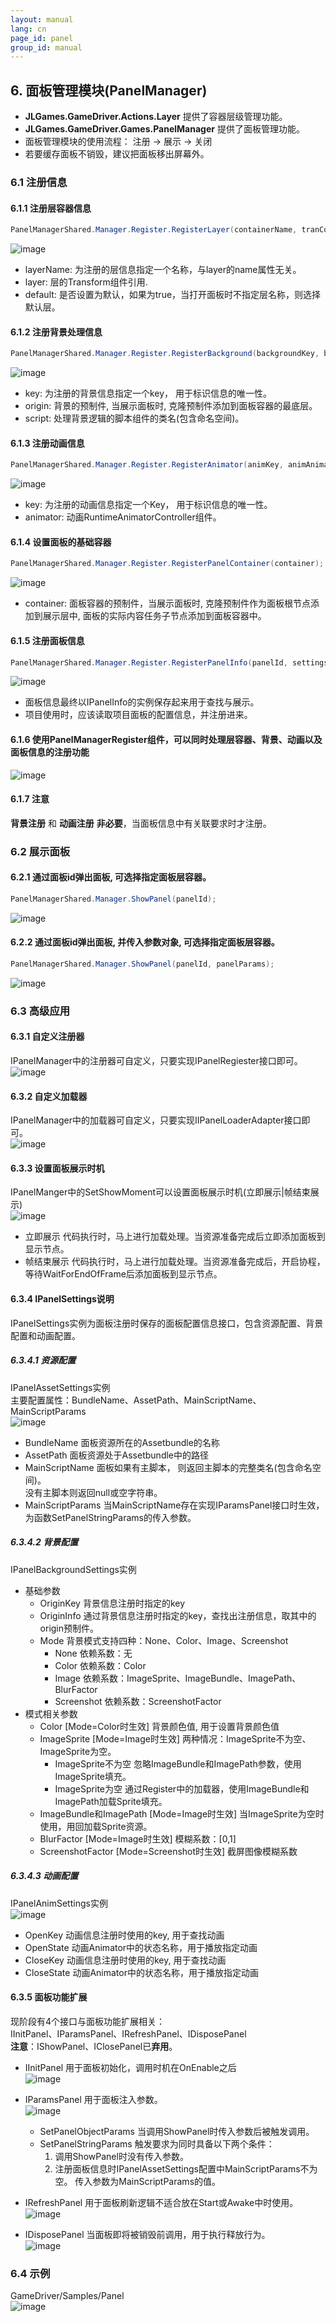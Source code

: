 ```yaml
---
layout: manual
lang: cn
page_id: panel
group_id: manual
---
```

## 6. 面板管理模块(PanelManager)
+ **JLGames.GameDriver.Actions.Layer** 提供了容器层级管理功能。
+ **JLGames.GameDriver.Games.PanelManager** 提供了面板管理功能。
+ 面板管理模块的使用流程： 注册 -> 展示 -> 关闭
+ 若要缓存面板不销毁，建议把面板移出屏幕外。 

### 6.1 注册信息

#### 6.1.1 注册层容器信息
```C#
PanelManagerShared.Manager.Register.RegisterLayer(containerName, tranContainer, isDefault);
```
![image](assets/img/panel_3.png)  
+ layerName: 为注册的层信息指定一个名称，与layer的name属性无关。
+ layer: 层的Transform组件引用.
+ default: 是否设置为默认，如果为true，当打开面板时不指定层名称，则选择默认层。

#### 6.1.2 注册背景处理信息
```C#
PanelManagerShared.Manager.Register.RegisterBackground(backgroundKey, backgroundOrigin, backgroundScript);
```
![image](assets/img/panel_4.png)  
+ key: 为注册的背景信息指定一个key， 用于标识信息的唯一性。
+ origin: 背景的预制件, 当展示面板时, 克隆预制件添加到面板容器的最底层。
+ script: 处理背景逻辑的脚本组件的类名(包含命名空间)。

#### 6.1.3 注册动画信息
```C#
PanelManagerShared.Manager.Register.RegisterAnimator(animKey, animAnimator);
```
![image](assets/img/panel_5.png)  
+ key: 为注册的动画信息指定一个Key， 用于标识信息的唯一性。
+ animator: 动画RuntimeAnimatorController组件。

#### 6.1.4 设置面板的基础容器
```C#
PanelManagerShared.Manager.Register.RegisterPanelContainer(container);
```
![image](assets/img/panel_6.png)  
+ container: 面板容器的预制件，当展示面板时, 克隆预制件作为面板根节点添加到展示层中, 面板的实际内容任务子节点添加到面板容器中。

#### 6.1.5 注册面板信息
```C#
PanelManagerShared.Manager.Register.RegisterPanelInfo(panelId, settings, maxDisplayNum, extendType);
```
![image](assets/img/panel_7.png)  
+ 面板信息最终以IPanelInfo的实例保存起来用于查找与展示。
+ 项目使用时，应该读取项目面板的配置信息，并注册进来。

#### 6.1.6 使用PanelManagerRegister组件，可以同时处理层容器、背景、动画以及面板信息的注册功能
![image](assets/img/panel_1.png)  

#### 6.1.7 注意
**背景注册** 和 **动画注册** **非必要**，当面板信息中有关联要求时才注册。  

### 6.2 展示面板

#### 6.2.1 通过面板id弹出面板, 可选择指定面板层容器。
```C#
PanelManagerShared.Manager.ShowPanel(panelId);
```
![image](assets/img/panel_8.png)  

#### 6.2.2 通过面板id弹出面板, 并传入参数对象, 可选择指定面板层容器。
```C#
PanelManagerShared.Manager.ShowPanel(panelId, panelParams);
```
![image](assets/img/panel_16.png)  

### 6.3 高级应用

#### 6.3.1 自定义注册器
IPanelManager中的注册器可自定义，只要实现IPanelRegiester接口即可。  
![image](assets/img/panel_13.png)  

#### 6.3.2 自定义加载器
IPanelManager中的加载器可自定义，只要实现IIPanelLoaderAdapter接口即可。  
![image](assets/img/panel_14.png)  

#### 6.3.3 设置面板展示时机
IPanelManger中的SetShowMoment可以设置面板展示时机(立即展示|帧结束展示)  
![image](assets/img/panel_15.png)  
+ 立即展示
  代码执行时，马上进行加载处理。当资源准备完成后立即添加面板到显示节点。  
+ 帧结束展示
  代码执行时，马上进行加载处理。当资源准备完成后，开启协程，等待WaitForEndOfFrame后添加面板到显示节点。  

#### 6.3.4 IPanelSettings说明
IPanelSettings实例为面板注册时保存的面板配置信息接口，包含资源配置、背景配置和动画配置。  

##### 6.3.4.1 资源配置
IPanelAssetSettings实例  
主要配置属性：BundleName、AssetPath、MainScriptName、MainScriptParams  
![image](assets/img/panel_17.png)  
+ BundleName
  面板资源所在的Assetbundle的名称  
+ AssetPath
  面板资源处于Assetbundle中的路径  
+ MainScriptName
  面板如果有主脚本， 则返回主脚本的完整类名(包含命名空间)。  
  没有主脚本则返回null或空字符串。  
+ MainScriptParams
  当MainScriptName存在实现IParamsPanel接口时生效，为函数SetPanelStringParams的传入参数。  

##### 6.3.4.2 背景配置
IPanelBackgroundSettings实例  

+ 基础参数
  + OriginKey
    背景信息注册时指定的key  
  + OriginInfo
    通过背景信息注册时指定的key，查找出注册信息，取其中的origin预制件。  
  + Mode
    背景模式支持四种：None、Color、Image、Screenshot  
    + None
    依赖系数：无  
    + Color
    依赖系数：Color  
    + Image
    依赖系数：ImageSprite、ImageBundle、ImagePath、BlurFactor  
    + Screenshot
    依赖系数：ScreenshotFactor  
+ 模式相关参数
  + Color [Mode=Color时生效]
    背景颜色值, 用于设置背景颜色值  
  + ImageSprite [Mode=Image时生效]
    两种情况：ImageSprite不为空、ImageSprite为空。  
    + ImageSprite不为空
      忽略ImageBundle和ImagePath参数，使用ImageSprite填充。  
    + ImageSprite为空
      通过Register中的加载器，使用ImageBundle和ImagePath加载Sprite填充。  
  + ImageBundle和ImagePath [Mode=Image时生效]
    当ImageSprite为空时使用，用回加载Sprite资源。  
  + BlurFactor [Mode=Image时生效]
    模糊系数：[0,1]  
  + ScreenshotFactor [Mode=Screenshot时生效]
    截屏图像模糊系数  

##### 6.3.4.3 动画配置
IPanelAnimSettings实例  
![image](assets/img/panel_19.png)  
+ OpenKey
  动画信息注册时使用的key, 用于查找动画  
+ OpenState
  动画Animator中的状态名称，用于播放指定动画  
+ CloseKey
  动画信息注册时使用的key, 用于查找动画  
+ CloseState
  动画Animator中的状态名称，用于播放指定动画  

#### 6.3.5 面板功能扩展
现阶段有4个接口与面板功能扩展相关：  
IInitPanel、IParamsPanel、IRefreshPanel、IDisposePanel  
**注意**：IShowPanel、IClosePanel已**弃用**。  
+ IInitPanel
  用于面板初始化，调用时机在OnEnable之后  
  ![image](assets/img/panel_9.png)  
+ IParamsPanel
  用于面板注入参数。  
  ![image](assets/img/panel_10.png)  
  
  + SetPanelObjectParams 
    当调用ShowPanel时传入参数后被触发调用。  
  + SetPanelStringParams
    触发要求为同时具备以下两个条件：  
    1. 调用ShowPanel时没有传入参数。
    2. 注册面板信息时IPanelAssetSettings配置中MainScriptParams不为空。 传入参数为MainScriptParams的值。

+ IRefreshPanel
  用于面板刷新逻辑不适合放在Start或Awake中时使用。  
  ![image](assets/img/panel_11.png)  
+ IDisposePanel
  当面板即将被销毁前调用，用于执行释放行为。  
  ![image](assets/img/panel_12.png)  

### 6.4 示例
GameDriver/Samples/Panel  
![image](assets/img/panel_20.png)  